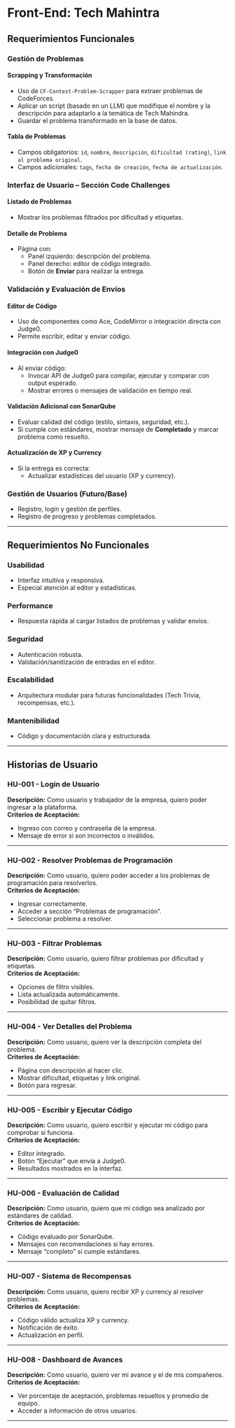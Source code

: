 # Front-End: Tech Mahintra

## Requerimientos Funcionales

### Gestión de Problemas

#### Scrapping y Transformación
- Uso de `CF-Contest-Problem-Scrapper` para extraer problemas de CodeForces.
- Aplicar un script (basado en un LLM) que modifique el nombre y la descripción para adaptarlo a la temática de Tech Mahindra.
- Guardar el problema transformado en la base de datos.

#### Tabla de Problemas
- Campos obligatorios: `id`, `nombre`, `descripción`, `dificultad (rating)`, `link al problema original`.
- Campos adicionales: `tags`, `fecha de creación`, `fecha de actualización`.

### Interfaz de Usuario – Sección Code Challenges

#### Listado de Problemas
- Mostrar los problemas filtrados por dificultad y etiquetas.

#### Detalle de Problema
- Página con:
  - Panel izquierdo: descripción del problema.
  - Panel derecho: editor de código integrado.
  - Botón de **Enviar** para realizar la entrega.

### Validación y Evaluación de Envíos

#### Editor de Código
- Uso de componentes como Ace, CodeMirror o integración directa con Judge0.
- Permite escribir, editar y enviar código.

#### Integración con Judge0
- Al enviar código:
  - Invocar API de Judge0 para compilar, ejecutar y comparar con output esperado.
  - Mostrar errores o mensajes de validación en tiempo real.

#### Validación Adicional con SonarQube
- Evaluar calidad del código (estilo, sintaxis, seguridad, etc.).
- Si cumple con estándares, mostrar mensaje de **Completado** y marcar problema como resuelto.

#### Actualización de XP y Currency
- Si la entrega es correcta:
  - Actualizar estadísticas del usuario (XP y currency).

### Gestión de Usuarios (Futuro/Base)
- Registro, login y gestión de perfiles.
- Registro de progreso y problemas completados.

---

## Requerimientos No Funcionales

### Usabilidad
- Interfaz intuitiva y responsiva.
- Especial atención al editor y estadísticas.

### Performance
- Respuesta rápida al cargar listados de problemas y validar envíos.

### Seguridad
- Autenticación robusta.
- Validación/sanitización de entradas en el editor.

### Escalabilidad
- Arquitectura modular para futuras funcionalidades (Tech Trivia, recompensas, etc.).

### Mantenibilidad
- Código y documentación clara y estructurada.

---

## Historias de Usuario

### HU-001 - Login de Usuario
**Descripción:** Como usuario y trabajador de la empresa, quiero poder ingresar a la plataforma.  
**Criterios de Aceptación:**
- Ingreso con correo y contraseña de la empresa.
- Mensaje de error si son incorrectos o inválidos.

---

### HU-002 - Resolver Problemas de Programación
**Descripción:** Como usuario, quiero poder acceder a los problemas de programación para resolverlos.  
**Criterios de Aceptación:**
- Ingresar correctamente.
- Acceder a sección “Problemas de programación”.
- Seleccionar problema a resolver.

---

### HU-003 - Filtrar Problemas
**Descripción:** Como usuario, quiero filtrar problemas por dificultad y etiquetas.  
**Criterios de Aceptación:**
- Opciones de filtro visibles.
- Lista actualizada automáticamente.
- Posibilidad de quitar filtros.

---

### HU-004 - Ver Detalles del Problema
**Descripción:** Como usuario, quiero ver la descripción completa del problema.  
**Criterios de Aceptación:**
- Página con descripción al hacer clic.
- Mostrar dificultad, etiquetas y link original.
- Botón para regresar.

---

### HU-005 - Escribir y Ejecutar Código
**Descripción:** Como usuario, quiero escribir y ejecutar mi código para comprobar si funciona.  
**Criterios de Aceptación:**
- Editor integrado.
- Botón “Ejecutar” que envía a Judge0.
- Resultados mostrados en la interfaz.

---

### HU-006 - Evaluación de Calidad
**Descripción:** Como usuario, quiero que mi código sea analizado por estándares de calidad.  
**Criterios de Aceptación:**
- Código evaluado por SonarQube.
- Mensajes con recomendaciones si hay errores.
- Mensaje “completo” si cumple estándares.

---

### HU-007 - Sistema de Recompensas
**Descripción:** Como usuario, quiero recibir XP y currency al resolver problemas.  
**Criterios de Aceptación:**
- Código válido actualiza XP y currency.
- Notificación de éxito.
- Actualización en perfil.

---

### HU-008 - Dashboard de Avances
**Descripción:** Como usuario, quiero ver mi avance y el de mis compañeros.  
**Criterios de Aceptación:**
- Ver porcentaje de aceptación, problemas resueltos y promedio de equipo.
- Acceder a información de otros usuarios.

---

